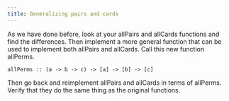 ```yaml
---
title: Generalizing pairs and cards
---
```


As we have done before, look at your allPairs and allCards functions and find
the differences.  Then implement a more general function that can be used to
implement both allPairs and allCards.  Call this new function allPerms.

    allPerms :: (a -> b -> c) -> [a] -> [b] -> [c]

Then go back and reimplement allPairs and allCards in terms of allPerms.
Verify that they do the same thing as the original functions.
